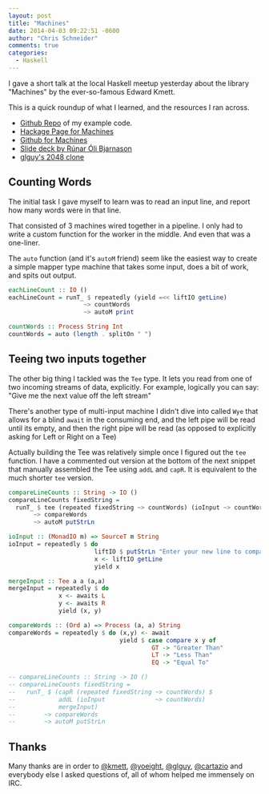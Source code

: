 ```yaml
---
layout: post
title: "Machines"
date: 2014-04-03 09:22:51 -0600
author: "Chris Schneider"
comments: true
categories:
  - Haskell
---
```


I gave a short talk at the local Haskell meetup yesterday about
the library "Machines" by the ever-so-famous Edward Kmett.

This is a quick roundup of what I learned, and the resources
I ran across.

* [Github Repo](https://github.com/cschneid/machines-boulder-haskell) of my example code.
* [Hackage Page for Machines](http://hackage.haskell.org/package/machines)
* [Github for Machines](https://github.com/ekmett/machines/)
* [Slide deck by Rúnar Óli Bjarnason](https://dl.dropboxusercontent.com/u/4588997/Machines.pdf)
* [glguy's 2048 clone](https://github.com/glguy/TwosGame)

Counting Words
----

The initial task I gave myself to learn was to read an input line, and report
how many words were in that line.

That consisted of 3 machines wired together in a pipeline. I only had to write a
custom function for the worker in the middle. And even that was a one-liner.

The `auto` function (and it's `autoM` friend) seem like the easiest way to create
a simple mapper type machine that takes some input, does a bit of work, and spits out
output.

```haskell
eachLineCount :: IO ()
eachLineCount = runT_ $ repeatedly (yield =<< liftIO getLine)
                     ~> countWords
                     ~> autoM print

countWords :: Process String Int
countWords = auto (length . splitOn " ")
```

Teeing two inputs together
----

The other big thing I tackled was the `Tee` type.  It lets you read from one of
two incoming streams of data, explicitly. For example, logically you can say:
"Give me the next value off the left stream"

There's another type of multi-input machine I didn't dive into called `Wye` that
allows for a blind `await` in the consuming end, and the left pipe will be read
until its empty, and then the right pipe will be read (as opposed to explicitly
asking for Left or Right on a Tee)

Actually building the Tee was relatively simple once I figured out the `tee`
function.  I have a commented out version at the bottom of the next snippet that
manually assembled the Tee using `addL` and `capR`. It is equivalent to
the much shorter `tee` version.

```haskell
compareLineCounts :: String -> IO ()
compareLineCounts fixedString =
  runT_ $ tee (repeated fixedString ~> countWords) (ioInput ~> countWords) mergeInput
       ~> compareWords
       ~> autoM putStrLn

ioInput :: (MonadIO m) => SourceT m String
ioInput = repeatedly $ do
                        liftIO $ putStrLn "Enter your new line to compare: "
                        x <- liftIO getLine
                        yield x

mergeInput :: Tee a a (a,a)
mergeInput = repeatedly $ do
              x <- awaits L
              y <- awaits R
              yield (x, y)

compareWords :: (Ord a) => Process (a, a) String
compareWords = repeatedly $ do (x,y) <- await
                               yield $ case compare x y of
                                        GT -> "Greater Than"
                                        LT -> "Less Than"
                                        EQ -> "Equal To"

-- compareLineCounts :: String -> IO ()
-- compareLineCounts fixedString =
--   runT_ $ (capR (repeated fixedString ~> countWords) $
--            addL (ioInput              ~> countWords)
--            mergeInput)
--        ~> compareWords
--        ~> autoM putStrLn


```

Thanks
----

Many thanks are in order to [@kmett](https://twitter.com/kmett),
[@yoeight](https://twitter.com/yoeight), [@glguy](https://twitter.com/glguy),
[@cartazio](https://twitter.com/cartazio)
and everybody else I asked questions of, all of whom helped me immensely on IRC.
